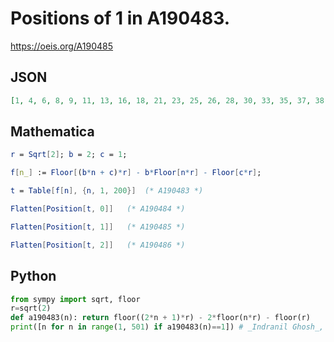 # Positions of 1 in A190483\.
https://oeis.org/A190485
## JSON
```JSON
[1, 4, 6, 8, 9, 11, 13, 16, 18, 21, 23, 25, 26, 28, 30, 33, 35, 37, 38, 40, 42, 45, 47, 49, 50, 52, 54, 55, 57, 59, 62, 64, 66, 67, 69, 71, 74, 76, 78, 79, 81, 83, 86, 88, 91, 93, 95, 96, 98, 100, 103, 105, 107, 108, 110, 112, 115, 117, 120, 122, 124, 125, 127, 129, 132, 134, 136, 137, 139, 141, 144, 146, 148, 149, 151, 153, 154, 156, 158]
```
## Mathematica
```Mathematica
r = Sqrt[2]; b = 2; c = 1;
```
```Mathematica
f[n_] := Floor[(b*n + c)*r] - b*Floor[n*r] - Floor[c*r];
```
```Mathematica
t = Table[f[n], {n, 1, 200}]  (* A190483 *)
```
```Mathematica
Flatten[Position[t, 0]]   (* A190484 *)
```
```Mathematica
Flatten[Position[t, 1]]   (* A190485 *)
```
```Mathematica
Flatten[Position[t, 2]]   (* A190486 *)
```
## Python
```Python
from sympy import sqrt, floor
r=sqrt(2)
def a190483(n): return floor((2*n + 1)*r) - 2*floor(n*r) - floor(r)
print([n for n in range(1, 501) if a190483(n)==1]) # _Indranil Ghosh_, Jul 02 2017
```
